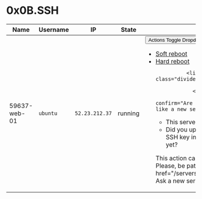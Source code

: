# 0x0B.SSH

<table class="table table-striped">
  <thead>
    <tr>
      <th>Name</th>
      <th>Username</th>
      <th>IP</th>
      <th>State</th>
      <th></th>
    </tr>
  </thead>

  <tbody>
      <tr>
        <td>59637-web-01</td>
        <td><code>ubuntu</code></td>
        <td><code>52.23.212.37</code></td>
        <td>running</td>
        <td>
          <div class="btn-group">
            <button type="button" class="btn btn-sm btn-default dropdown-toggle" data-toggle="dropdown">
              Actions
              <span class="caret"></span>
              <span class="sr-only">Toggle Dropdown</span>
            </button>
            <ul class="dropdown-menu dropdown-menu-right">
                <li><a data-confirm="Are you sure to reboot 59637-web-01?" href="/servers/9390/soft_reboot">Soft reboot</a></li>
                  <li><a data-confirm="Are you sure to hard reboot 59637-web-01?" href="/servers/9390/hard_reboot">Hard reboot</a></li>

              <li role="separator" class="divider"></li>

                <li>
                  <a data-confirm="Are you sure you'd like a new server?
- This server will be destroyed
- Did you update your public SSH key in your user profile yet?

This action can take time...
Please, be patient..." href="/servers/9390/ask_new">
                    Ask a new server
</a>                </li>
            </ul>
          </div>
        </td>
      </tr>
    
  </tbody>
</table>
